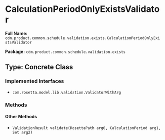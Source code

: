# CalculationPeriodOnlyExistsValidator

**Full Name:** `cdm.product.common.schedule.validation.exists.CalculationPeriodOnlyExistsValidator`

**Package:** `cdm.product.common.schedule.validation.exists`

## Type: Concrete Class

### Implemented Interfaces

- `com.rosetta.model.lib.validation.ValidatorWithArg`

### Methods

#### Other Methods

- `ValidationResult validate(RosettaPath arg0, CalculationPeriod arg1, Set arg2)`

